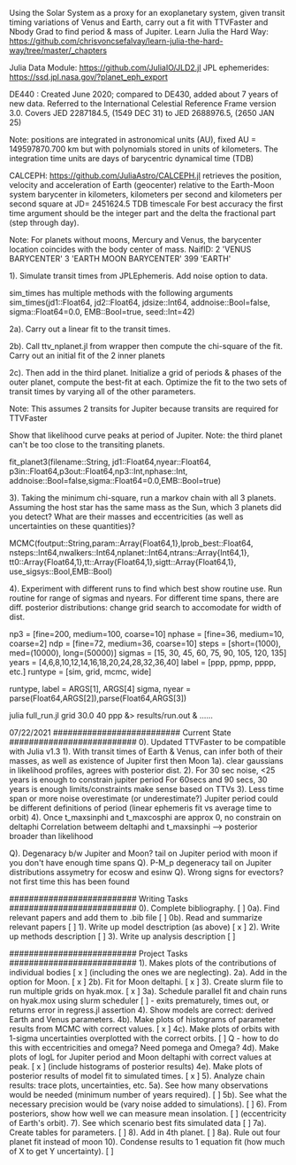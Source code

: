 Using the Solar System as a proxy for an exoplanetary system, 
given transit timing variations of Venus and Earth, carry out
a fit with TTVFaster and Nbody Grad to find period & mass of Jupiter.
Learn Julia the Hard Way:
https://github.com/chrisvoncsefalvay/learn-julia-the-hard-way/tree/master/_chapters

Julia Data Module:
https://github.com/JuliaIO/JLD2.jl
JPL ephemerides: https://ssd.jpl.nasa.gov/?planet_eph_export

DE440 : Created June 2020; compared to DE430, added about 7 years of new data.
        Referred to the International Celestial Reference Frame version 3.0.
        Covers JED 2287184.5, (1549 DEC 31) to JED 2688976.5, (2650 JAN 25)

Note: positions are integrated in astronomical units (AU), fixed AU = 149597870.700 km
but with polynomials stored in units of kilometers. 
The integration time units are days of barycentric dynamical time (TDB)


CALCEPH: https://github.com/JuliaAstro/CALCEPH.jl
retrieves the position, velocity and acceleration of Earth (geocenter) relative
to the Earth-Moon system barycenter in kilometers, kilometers per second and
kilometers per second square at JD= 2451624.5 TDB timescale 
For best accuracy the first time argument should be the integer part 
and the delta the fractional part (step through day).

Note: For planets without moons, Mercury and Venus, 
the barycenter location coincides with the body center of mass. 
NaifID: 
      2           'VENUS BARYCENTER'
      3           'EARTH MOON BARYCENTER'
      399         'EARTH'

1). Simulate transit times from JPLEphemeris. Add noise option to data.

sim_times has multiple methods with the following arguments
sim_times(jd1::Float64, jd2::Float64, jdsize::Int64, 
    addnoise::Bool=false, sigma::Float64=0.0, EMB::Bool=true, seed::Int=42)

2a). Carry out a linear fit to the transit times. 

2b). Call ttv_nplanet.jl from wrapper then compute the chi-square 
of the fit. Carry out an initial fit of the 2 inner planets

2c). Then add in the third planet. Initialize a grid of periods & 
phases of the outer planet, compute the best-fit at each.
Optimize the fit to the two sets of transit times by varying all of the
other parameters. 

Note: This assumes 2 transits for Jupiter because transits are required for TTVFaster

Show that likelihood curve peaks at period of Jupiter.
Note: the third planet can't be too close to the transiting planets.

fit_planet3(filename::String,
    jd1::Float64,nyear::Float64,
    p3in::Float64,p3out::Float64,np3::Int,nphase::Int,
    addnoise::Bool=false,sigma::Float64=0.0,EMB::Bool=true)

3).  Taking the minimum chi-square, run a markov chain with
all 3 planets.  Assuming the host star has the same mass
as the Sun, which 3 planets did you detect?  What are their
masses and eccentricities (as well as uncertainties on these
quantities)?

 MCMC(foutput::String,param::Array{Float64,1},lprob_best::Float64,
    nsteps::Int64,nwalkers::Int64,nplanet::Int64,ntrans::Array{Int64,1},
    tt0::Array{Float64,1},tt::Array{Float64,1},sigtt::Array{Float64,1},
    use_sigsys::Bool,EMB::Bool) 

4). Experiment with different runs to find which best show routine use.
    Run routine for range of sigmas and nyears.
    For different time spans, there are diff. posterior distributions:
    change grid search to accomodate for width of dist.

np3 = [fine=200, medium=100, coarse=10] <!-- xfine=1000 -->
nphase = [fine=36, medium=10, coarse=2] <!-- xfine=72 -->
ndp = [fine=72, medium=36, coarse=10] <!-- xfine=108 -->
steps = [short=(1000), med=(10000), long=(50000)]
sigmas = [15, 30, 45, 60, 75, 90, 105, 120, 135] <!-- which of these are realistic? -->
years = [4,6,8,10,12,14,16,18,20,24,28,32,36,40] <!-- how often to check results? -->
label = [ppp, ppmp, pppp, etc.]
runtype = [sim, grid, mcmc, wide]

runtype, label = ARGS[1], ARGS[4]
sigma, nyear = parse(Float64,ARGS[2]),parse(Float64,ARGS[3])

julia full_run.jl grid 30.0 40 ppp &> results/run.out &
......

07/22/2021
##########################	Current State	##########################
0). Updated TTVFaster to be compatible with Julia v1.3
1). With transit times of Earth & Venus, can infer both of
their masses, as well as existence of Jupiter first then Moon
1a). clear gaussians in likelihood profiles, agrees with posterior dist.
2). For 30 sec noise, <25 years is enough to constrain jupiter period
    For 60secs and 90 secs, 30 years is enough
        limits/constraints make sense based on TTVs
3). Less time span or more noise overestimate (or underestimate?) Jupiter period
        could be different definitions of period (linear ephemeris fit vs average time to orbit)
4). Once t_maxsinphi and t_maxcosphi are approx 0, no constrain on deltaphi
    Correlation betweem deltaphi and t_maxsinphi --> posterior broader than likelihood

Q). Degenaracy b/w Jupiter and Moon?
    tail on Jupiter period with moon
    if you don't have enough time spans
Q). P-M_p degeneracy
    tail on Jupiter distributions
    assymetry for ecosw and esinw
Q). Wrong signs for evectors?
    not first time this has been found


##########################	Writing Tasks	##########################
0). Complete bibliography. [  ]
0a). Find relevant papers and add them to .bib file [  ]
0b). Read and summarize relevant papers [  ]
1). Write up model desctription (as above) [ x ]
2). Write up methods description [ ]
3). Write up analysis description [  ]

##########################  Project Tasks ##########################
1). Makes plots of the contributions of individual bodies [ x ]
    (including the ones we are neglecting). 
2a). Add in the option for Moon. [ x ]
2b). Fit for Moon deltaphi. [ x ]
3). Create slurm file to run multiple grids on hyak.mox. [ x ] 
3a). Schedule parallel fit and chain runs on hyak.mox using slurm scheduler [  ]
     - exits prematurely, times out, or returns error in regress.jl assertion
4). Show models are correct: derived Earth and Venus parameters.
4b). Make plots of histograms of parameter results from MCMC with correct values. [ x ]
4c). Make plots of orbits with 1-sigma uncertainties overplotted with the correct orbits. [  ] Q   - how to do this with eccentricities and omega? Need pomega and Omega?
4d). Make plots of logL for Jupiter period and Moon deltaphi with correct values at peak. [ x ] 
    (include histograms of posterior results) 
4e). Make plots of posterior results of model fit to simulated times. [ x ] 
5). Analyze chain results: trace plots, uncertainties, etc.
5a). See how many observations would be needed (minimum number of years required). [  ]
5b). See what the necessary precision would be (vary noise added to simulations). [  ]
6). From posteriors, show how well we can measure mean insolation. [  ]
    (eccentricity of Earth's orbit). 
7). See which scenario best fits simulated data [ ]
7a). Create tables for parameters. [  ]
8). Add in 4th planet. [  ]
8a). Rule out four planet fit instead of moon
10). Condense results to 1 equation fit (how much of X to get Y uncertainty). [  ]
<!-- 
3). Q: What really limits timing precision of Earth & Venus
about the Sun? (related to Tyler's work)
4). The masses inferred with sufficient data are good, although
still a bit more discrepant than I would like:  I need to
implement an N-body fit. 
-->
<!-- 
##########################	Optional Tasks	##########################
3). Figure out what the actual expected timing precision
would be (limited by stellar noise -- related to Tyler's work). 
3a). Could use existing telescope precision info
5). See if we can detect Mars [ ] or Saturn. [ ]
7). Show that model is correct either way (Moon first then Jupiter). [ ]
    - unrealistic because it's more likely that the giant planet would be discovered first since it's easier
8). Figure out whether the Earth-Moon barycenter offset causes
bias in measurements and if so, why.
9a). Figure out how to speed things up so I can do a global
search, and explore duration & error bar dependence. 
9b). Do inverse matrix fitting for linear parameters (Jupiter period & Moon deltaphi) to speed things up (might be more robust).
9c). Maybe make a type to hold the pre-computed Laplace coefficents,
and pass this to routines, or create a closure for this.
13a). Make model of actual transit light curves (as opposed to just transit times).
13b). Show how well constrained densities are (for Earth and Venus).
13c). Show how well constrained densities are for Sun.
14a). Using TTVFaster for first estimate, do NBody Gradient fit. [ ]
14b). Refine TTVFaster estimates from finding Jupiter by applying NbodyGradient.
(should get better parameters for the masses of Venus and Earth)
Heirarchy example for Solar System:
Sun Venus Earth Moon Jupiter Saturn ....
indices = [[-1, 1, 0, 0, 0, 0],  # SUN & VENUS orbit in a binary
           [ 0, 0,-1, 1, 0, 0],  # EARTH & MOON orbit in a binary 
           [-1,-1, 1, 1, 0, 0],  # SUN & VENUS orbit about them 
           [-1,-1,-1,-1, 1, 0],	 # (optional) Jupiter orbits about them
           [-1,-1,-1,-1,-1, 1],	 # (optional) etc...
           [ 1, 1, 1, 1, 1, 1]]  # center of mass of the system
14c). Compare TTVFaster and NBody Grad fits. [ ] 
-->


